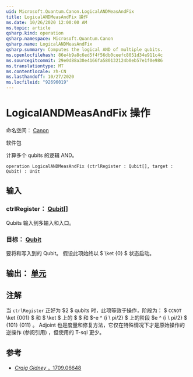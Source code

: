 ```yaml
---
uid: Microsoft.Quantum.Canon.LogicalANDMeasAndFix
title: LogicalANDMeasAndFix 操作
ms.date: 10/26/2020 12:00:00 AM
ms.topic: article
qsharp.kind: operation
qsharp.namespace: Microsoft.Quantum.Canon
qsharp.name: LogicalANDMeasAndFix
qsharp.summary: Computes the logical AND of multiple qubits.
ms.openlocfilehash: 86e4b9a8c6ed5f4f56db0ceefc8051d34e911c4c
ms.sourcegitcommit: 29e0d88a30e4166fa580132124b0eb57e1f0e986
ms.translationtype: MT
ms.contentlocale: zh-CN
ms.lasthandoff: 10/27/2020
ms.locfileid: "92696019"
---
```

# <a name="logicalandmeasandfix-operation"></a>LogicalANDMeasAndFix 操作

命名空间： [Canon](xref:Microsoft.Quantum.Canon)

软件包 [](https://nuget.org/packages/)


计算多个 qubits 的逻辑 AND。

```qsharp
operation LogicalANDMeasAndFix (ctrlRegister : Qubit[], target : Qubit) : Unit
```


## <a name="input"></a>输入

### <a name="ctrlregister--qubit"></a>ctrlRegister： [Qubit](xref:microsoft.quantum.lang-ref.qubit)[]

Qubits 输入到多输入和入口。


### <a name="target--qubit"></a>目标： [Qubit](xref:microsoft.quantum.lang-ref.qubit)

要将和写入到的 Qubit。 假设此项始终以 $ \ket {0} $ 状态启动。



## <a name="output--unit"></a>输出： [单元](xref:microsoft.quantum.lang-ref.unit)



## <a name="remarks"></a>注解

当 `ctrlRegister` 正好为 $2 $ qubits 时，此项等效于操作，阶段为： $ `CCNOT` \ket {001} $ 和 $ \ket $ 上的 $ $ 和 $-e ^ {i \ pi/2} $ 上的阶段 $e ^ {i \ pi/2} $ {101} {011} 。
Adjoint 也是度量和修复方法，它仅在特殊情况下才是原始操作的逆操作 (参阅引用) ，但使用的 T-sql 更少。

## <a name="references"></a>参考

- [*Craig Gidney* ，1709.06648](https://arxiv.org/abs/1709.06648)